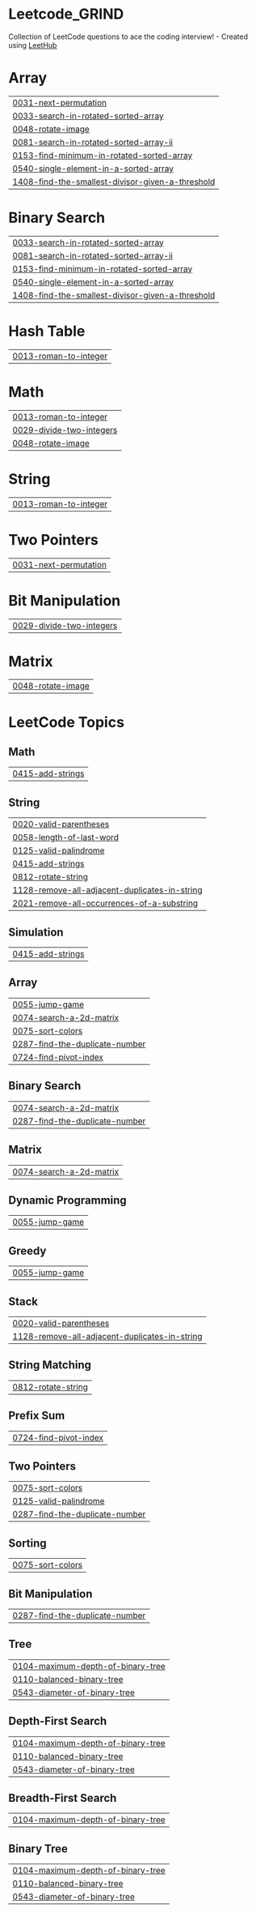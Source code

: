 # Leetcode_GRIND
Collection of LeetCode questions to ace the coding interview! - Created using [LeetHub](https://github.com/QasimWani/LeetHub)


# Array
|  |
| ------- |
| [0031-next-permutation](https://github.com/Dhruv-krishn-a/Leetcode_GRIND/tree/master/0031-next-permutation) |
| [0033-search-in-rotated-sorted-array](https://github.com/Dhruv-krishn-a/Leetcode_GRIND/tree/master/0033-search-in-rotated-sorted-array) |
| [0048-rotate-image](https://github.com/Dhruv-krishn-a/Leetcode_GRIND/tree/master/0048-rotate-image) |
| [0081-search-in-rotated-sorted-array-ii](https://github.com/Dhruv-krishn-a/Leetcode_GRIND/tree/master/0081-search-in-rotated-sorted-array-ii) |
| [0153-find-minimum-in-rotated-sorted-array](https://github.com/Dhruv-krishn-a/Leetcode_GRIND/tree/master/0153-find-minimum-in-rotated-sorted-array) |
| [0540-single-element-in-a-sorted-array](https://github.com/Dhruv-krishn-a/Leetcode_GRIND/tree/master/0540-single-element-in-a-sorted-array) |
| [1408-find-the-smallest-divisor-given-a-threshold](https://github.com/Dhruv-krishn-a/Leetcode_GRIND/tree/master/1408-find-the-smallest-divisor-given-a-threshold) |
# Binary Search
|  |
| ------- |
| [0033-search-in-rotated-sorted-array](https://github.com/Dhruv-krishn-a/Leetcode_GRIND/tree/master/0033-search-in-rotated-sorted-array) |
| [0081-search-in-rotated-sorted-array-ii](https://github.com/Dhruv-krishn-a/Leetcode_GRIND/tree/master/0081-search-in-rotated-sorted-array-ii) |
| [0153-find-minimum-in-rotated-sorted-array](https://github.com/Dhruv-krishn-a/Leetcode_GRIND/tree/master/0153-find-minimum-in-rotated-sorted-array) |
| [0540-single-element-in-a-sorted-array](https://github.com/Dhruv-krishn-a/Leetcode_GRIND/tree/master/0540-single-element-in-a-sorted-array) |
| [1408-find-the-smallest-divisor-given-a-threshold](https://github.com/Dhruv-krishn-a/Leetcode_GRIND/tree/master/1408-find-the-smallest-divisor-given-a-threshold) |
# Hash Table
|  |
| ------- |
| [0013-roman-to-integer](https://github.com/Dhruv-krishn-a/Leetcode_GRIND/tree/master/0013-roman-to-integer) |
# Math
|  |
| ------- |
| [0013-roman-to-integer](https://github.com/Dhruv-krishn-a/Leetcode_GRIND/tree/master/0013-roman-to-integer) |
| [0029-divide-two-integers](https://github.com/Dhruv-krishn-a/Leetcode_GRIND/tree/master/0029-divide-two-integers) |
| [0048-rotate-image](https://github.com/Dhruv-krishn-a/Leetcode_GRIND/tree/master/0048-rotate-image) |
# String
|  |
| ------- |
| [0013-roman-to-integer](https://github.com/Dhruv-krishn-a/Leetcode_GRIND/tree/master/0013-roman-to-integer) |
# Two Pointers
|  |
| ------- |
| [0031-next-permutation](https://github.com/Dhruv-krishn-a/Leetcode_GRIND/tree/master/0031-next-permutation) |
# Bit Manipulation
|  |
| ------- |
| [0029-divide-two-integers](https://github.com/Dhruv-krishn-a/Leetcode_GRIND/tree/master/0029-divide-two-integers) |
# Matrix
|  |
| ------- |
| [0048-rotate-image](https://github.com/Dhruv-krishn-a/Leetcode_GRIND/tree/master/0048-rotate-image) |
<!---LeetCode Topics Start-->
# LeetCode Topics
## Math
|  |
| ------- |
| [0415-add-strings](https://github.com/Dhruv-krishn-a/Leetcode_GRIND/tree/master/0415-add-strings) |
## String
|  |
| ------- |
| [0020-valid-parentheses](https://github.com/Dhruv-krishn-a/Leetcode_GRIND/tree/master/0020-valid-parentheses) |
| [0058-length-of-last-word](https://github.com/Dhruv-krishn-a/Leetcode_GRIND/tree/master/0058-length-of-last-word) |
| [0125-valid-palindrome](https://github.com/Dhruv-krishn-a/Leetcode_GRIND/tree/master/0125-valid-palindrome) |
| [0415-add-strings](https://github.com/Dhruv-krishn-a/Leetcode_GRIND/tree/master/0415-add-strings) |
| [0812-rotate-string](https://github.com/Dhruv-krishn-a/Leetcode_GRIND/tree/master/0812-rotate-string) |
| [1128-remove-all-adjacent-duplicates-in-string](https://github.com/Dhruv-krishn-a/Leetcode_GRIND/tree/master/1128-remove-all-adjacent-duplicates-in-string) |
| [2021-remove-all-occurrences-of-a-substring](https://github.com/Dhruv-krishn-a/Leetcode_GRIND/tree/master/2021-remove-all-occurrences-of-a-substring) |
## Simulation
|  |
| ------- |
| [0415-add-strings](https://github.com/Dhruv-krishn-a/Leetcode_GRIND/tree/master/0415-add-strings) |
## Array
|  |
| ------- |
| [0055-jump-game](https://github.com/Dhruv-krishn-a/Leetcode_GRIND/tree/master/0055-jump-game) |
| [0074-search-a-2d-matrix](https://github.com/Dhruv-krishn-a/Leetcode_GRIND/tree/master/0074-search-a-2d-matrix) |
| [0075-sort-colors](https://github.com/Dhruv-krishn-a/Leetcode_GRIND/tree/master/0075-sort-colors) |
| [0287-find-the-duplicate-number](https://github.com/Dhruv-krishn-a/Leetcode_GRIND/tree/master/0287-find-the-duplicate-number) |
| [0724-find-pivot-index](https://github.com/Dhruv-krishn-a/Leetcode_GRIND/tree/master/0724-find-pivot-index) |
## Binary Search
|  |
| ------- |
| [0074-search-a-2d-matrix](https://github.com/Dhruv-krishn-a/Leetcode_GRIND/tree/master/0074-search-a-2d-matrix) |
| [0287-find-the-duplicate-number](https://github.com/Dhruv-krishn-a/Leetcode_GRIND/tree/master/0287-find-the-duplicate-number) |
## Matrix
|  |
| ------- |
| [0074-search-a-2d-matrix](https://github.com/Dhruv-krishn-a/Leetcode_GRIND/tree/master/0074-search-a-2d-matrix) |
## Dynamic Programming
|  |
| ------- |
| [0055-jump-game](https://github.com/Dhruv-krishn-a/Leetcode_GRIND/tree/master/0055-jump-game) |
## Greedy
|  |
| ------- |
| [0055-jump-game](https://github.com/Dhruv-krishn-a/Leetcode_GRIND/tree/master/0055-jump-game) |
## Stack
|  |
| ------- |
| [0020-valid-parentheses](https://github.com/Dhruv-krishn-a/Leetcode_GRIND/tree/master/0020-valid-parentheses) |
| [1128-remove-all-adjacent-duplicates-in-string](https://github.com/Dhruv-krishn-a/Leetcode_GRIND/tree/master/1128-remove-all-adjacent-duplicates-in-string) |
## String Matching
|  |
| ------- |
| [0812-rotate-string](https://github.com/Dhruv-krishn-a/Leetcode_GRIND/tree/master/0812-rotate-string) |
## Prefix Sum
|  |
| ------- |
| [0724-find-pivot-index](https://github.com/Dhruv-krishn-a/Leetcode_GRIND/tree/master/0724-find-pivot-index) |
## Two Pointers
|  |
| ------- |
| [0075-sort-colors](https://github.com/Dhruv-krishn-a/Leetcode_GRIND/tree/master/0075-sort-colors) |
| [0125-valid-palindrome](https://github.com/Dhruv-krishn-a/Leetcode_GRIND/tree/master/0125-valid-palindrome) |
| [0287-find-the-duplicate-number](https://github.com/Dhruv-krishn-a/Leetcode_GRIND/tree/master/0287-find-the-duplicate-number) |
## Sorting
|  |
| ------- |
| [0075-sort-colors](https://github.com/Dhruv-krishn-a/Leetcode_GRIND/tree/master/0075-sort-colors) |
## Bit Manipulation
|  |
| ------- |
| [0287-find-the-duplicate-number](https://github.com/Dhruv-krishn-a/Leetcode_GRIND/tree/master/0287-find-the-duplicate-number) |
## Tree
|  |
| ------- |
| [0104-maximum-depth-of-binary-tree](https://github.com/Dhruv-krishn-a/Leetcode_GRIND/tree/master/0104-maximum-depth-of-binary-tree) |
| [0110-balanced-binary-tree](https://github.com/Dhruv-krishn-a/Leetcode_GRIND/tree/master/0110-balanced-binary-tree) |
| [0543-diameter-of-binary-tree](https://github.com/Dhruv-krishn-a/Leetcode_GRIND/tree/master/0543-diameter-of-binary-tree) |
## Depth-First Search
|  |
| ------- |
| [0104-maximum-depth-of-binary-tree](https://github.com/Dhruv-krishn-a/Leetcode_GRIND/tree/master/0104-maximum-depth-of-binary-tree) |
| [0110-balanced-binary-tree](https://github.com/Dhruv-krishn-a/Leetcode_GRIND/tree/master/0110-balanced-binary-tree) |
| [0543-diameter-of-binary-tree](https://github.com/Dhruv-krishn-a/Leetcode_GRIND/tree/master/0543-diameter-of-binary-tree) |
## Breadth-First Search
|  |
| ------- |
| [0104-maximum-depth-of-binary-tree](https://github.com/Dhruv-krishn-a/Leetcode_GRIND/tree/master/0104-maximum-depth-of-binary-tree) |
## Binary Tree
|  |
| ------- |
| [0104-maximum-depth-of-binary-tree](https://github.com/Dhruv-krishn-a/Leetcode_GRIND/tree/master/0104-maximum-depth-of-binary-tree) |
| [0110-balanced-binary-tree](https://github.com/Dhruv-krishn-a/Leetcode_GRIND/tree/master/0110-balanced-binary-tree) |
| [0543-diameter-of-binary-tree](https://github.com/Dhruv-krishn-a/Leetcode_GRIND/tree/master/0543-diameter-of-binary-tree) |
<!---LeetCode Topics End-->
